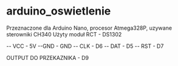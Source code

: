# arduino_oswietlenie

Przeznaczone dla Arduino Nano, procesor Atmega328P, uzywane sterowniki CH340
Użyty moduł RCT - DS1302

-- VCC - 5V
--GND - GND
-- CLK - D6
-- DAT - D5
-- RST - D7

OUTPUT DO PRZEKAZNIKA - D9

